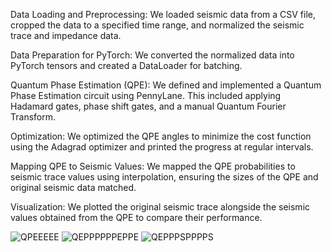 Data Loading and Preprocessing: We loaded seismic data from a CSV file, cropped the data to a specified time range, and normalized the seismic trace and impedance data.

Data Preparation for PyTorch: We converted the normalized data into PyTorch tensors and created a DataLoader for batching.

Quantum Phase Estimation (QPE): We defined and implemented a Quantum Phase Estimation circuit using PennyLane. This included applying Hadamard gates, phase shift gates, and a manual Quantum Fourier Transform.

Optimization: We optimized the QPE angles to minimize the cost function using the Adagrad optimizer and printed the progress at regular intervals.

Mapping QPE to Seismic Values: We mapped the QPE probabilities to seismic trace values using interpolation, ensuring the sizes of the QPE and original seismic data matched.

Visualization: We plotted the original seismic trace alongside the seismic values obtained from the QPE to compare their performance.

![QPEEEEE](https://github.com/user-attachments/assets/1b1adcd5-76de-41fa-90ee-65befeadfad8)
![QEPPPPPPEPPE](https://github.com/user-attachments/assets/fcc1e96d-db4e-483f-95fd-4f23015dd8ca)
![QEPPPSPPPPS](https://github.com/user-attachments/assets/90a120e6-25a0-43c9-bcb9-b92bc53368c2)

